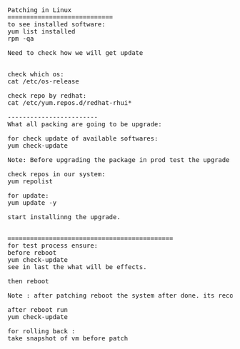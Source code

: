 <pre>
Patching in Linux
============================
to see installed software:
yum list installed
rpm -qa

Need to check how we will get update


check which os:
cat /etc/os-release

check repo by redhat:
cat /etc/yum.repos.d/redhat-rhui*

------------------------
What all packing are going to be upgrade:

for check update of available softwares:
yum check-update

Note: Before upgrading the package in prod test the upgrade in SIT(System Integration Testing)/QA/TEST

check repos in our system:
yum repolist

for update:
yum update -y

start installinng the upgrade.


============================================
for test process ensure:
before reboot
yum check-update
see in last the what will be effects.

then reboot

Note : after patching reboot the system after done. its recommanded.

after reboot run
yum check-update

for rolling back :
take snapshot of vm before patch

</pre>
